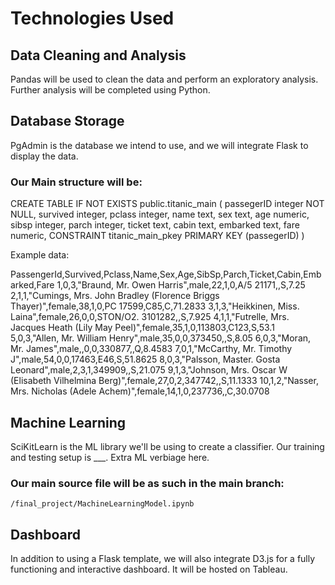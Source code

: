 # Technologies Used
## Data Cleaning and Analysis
Pandas will be used to clean the data and perform an exploratory analysis. Further analysis will be completed using Python.
   




## Database Storage
PgAdmin is the database we intend to use, and we will integrate Flask to display the data.

### Our Main structure will be:

CREATE TABLE IF NOT EXISTS public.titanic_main
(
    passegerID integer NOT NULL,
    survived integer,
    pclass integer,
    name text,
    sex text,
    age numeric,
    sibsp integer,
    parch integer,
    ticket text,
    cabin text,
    embarked text,
    fare numeric,
    CONSTRAINT titanic_main_pkey PRIMARY KEY (passegerID)
)

Example data:

PassengerId,Survived,Pclass,Name,Sex,Age,SibSp,Parch,Ticket,Cabin,Embarked,Fare
1,0,3,"Braund, Mr. Owen Harris",male,22,1,0,A/5 21171,,S,7.25
2,1,1,"Cumings, Mrs. John Bradley (Florence Briggs Thayer)",female,38,1,0,PC 17599,C85,C,71.2833
3,1,3,"Heikkinen, Miss. Laina",female,26,0,0,STON/O2. 3101282,,S,7.925
4,1,1,"Futrelle, Mrs. Jacques Heath (Lily May Peel)",female,35,1,0,113803,C123,S,53.1
5,0,3,"Allen, Mr. William Henry",male,35,0,0,373450,,S,8.05
6,0,3,"Moran, Mr. James",male,,0,0,330877,,Q,8.4583
7,0,1,"McCarthy, Mr. Timothy J",male,54,0,0,17463,E46,S,51.8625
8,0,3,"Palsson, Master. Gosta Leonard",male,2,3,1,349909,,S,21.075
9,1,3,"Johnson, Mrs. Oscar W (Elisabeth Vilhelmina Berg)",female,27,0,2,347742,,S,11.1333
10,1,2,"Nasser, Mrs. Nicholas (Adele Achem)",female,14,1,0,237736,,C,30.0708



## Machine Learning
SciKitLearn is the ML library we'll be using to create a classifier. Our training and testing setup is ___. Extra ML verbiage here.

### Our main source file will be as such in the main branch:
    /final_project/MachineLearningModel.ipynb

## Dashboard
In addition to using a Flask template, we will also integrate D3.js for a fully functioning and interactive dashboard. It will be hosted on Tableau.
